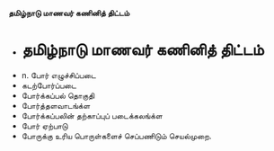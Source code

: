 **தமிழ்நாடு மாணவர் கணினித் திட்டம்**
- # தமிழ்நாடு மாணவர் கணினித் திட்டம்
- n. போர் எழுச்சிப்படை
- கடற்போர்ப்படை
- போர்க்கப்பல் தொகுதி
- போர்த்தளவாடங்க்ள
- போர்க்கப்பலின் தற்காப்புப் படைக்கலங்க்ள
- போர் ஏற்பாடு
- போருக்கு உரிய பொருள்களைச் செப்பணிடும் செயல்முறை.

